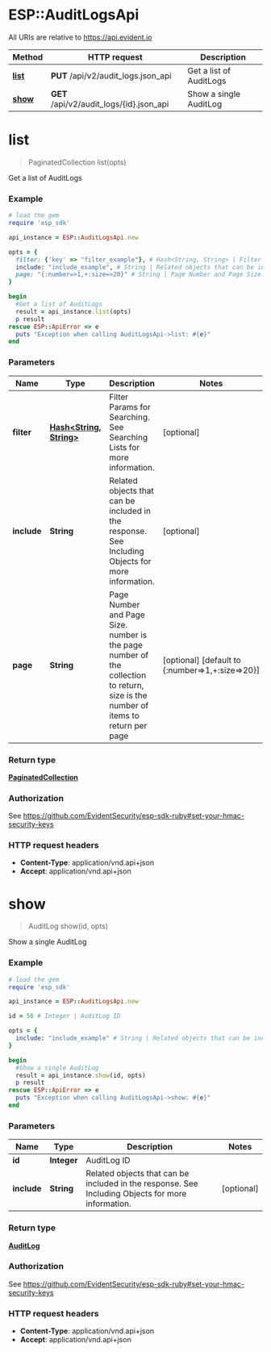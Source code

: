 # ESP::AuditLogsApi

All URIs are relative to https://api.evident.io

Method | HTTP request | Description
------------- | ------------- | -------------
[**list**](AuditLogsApi.md#list) | **PUT** /api/v2/audit_logs.json_api | Get a list of AuditLogs
[**show**](AuditLogsApi.md#show) | **GET** /api/v2/audit_logs/{id}.json_api | Show a single AuditLog


# **list**
> PaginatedCollection list(opts)

Get a list of AuditLogs

### Example
```ruby
# load the gem
require 'esp_sdk'

api_instance = ESP::AuditLogsApi.new

opts = { 
  filter: {'key' => "filter_example"}, # Hash<String, String> | Filter Params for Searching.  See Searching Lists for more information.
  include: "include_example", # String | Related objects that can be included in the response.  See Including Objects for more information.
  page: "{:number=>1,+:size=>20}" # String | Page Number and Page Size.  number is the page number of the collection to return, size is the number of items to return per page
}

begin
  #Get a list of AuditLogs
  result = api_instance.list(opts)
  p result
rescue ESP::ApiError => e
  puts "Exception when calling AuditLogsApi->list: #{e}"
end
```

### Parameters

Name | Type | Description  | Notes
------------- | ------------- | ------------- | -------------
 **filter** | [**Hash&lt;String, String&gt;**](String.md)| Filter Params for Searching.  See Searching Lists for more information. | [optional] 
 **include** | **String**| Related objects that can be included in the response.  See Including Objects for more information. | [optional] 
 **page** | **String**| Page Number and Page Size.  number is the page number of the collection to return, size is the number of items to return per page | [optional] [default to {:number&#x3D;&gt;1,+:size&#x3D;&gt;20}]

### Return type

[**PaginatedCollection**](PaginatedCollection.md)

### Authorization

See https://github.com/EvidentSecurity/esp-sdk-ruby#set-your-hmac-security-keys

### HTTP request headers

 - **Content-Type**: application/vnd.api+json
 - **Accept**: application/vnd.api+json



# **show**
> AuditLog show(id, opts)

Show a single AuditLog

### Example
```ruby
# load the gem
require 'esp_sdk'

api_instance = ESP::AuditLogsApi.new

id = 56 # Integer | AuditLog ID

opts = { 
  include: "include_example" # String | Related objects that can be included in the response.  See Including Objects for more information.
}

begin
  #Show a single AuditLog
  result = api_instance.show(id, opts)
  p result
rescue ESP::ApiError => e
  puts "Exception when calling AuditLogsApi->show: #{e}"
end
```

### Parameters

Name | Type | Description  | Notes
------------- | ------------- | ------------- | -------------
 **id** | **Integer**| AuditLog ID | 
 **include** | **String**| Related objects that can be included in the response.  See Including Objects for more information. | [optional] 

### Return type

[**AuditLog**](AuditLog.md)

### Authorization

See https://github.com/EvidentSecurity/esp-sdk-ruby#set-your-hmac-security-keys

### HTTP request headers

 - **Content-Type**: application/vnd.api+json
 - **Accept**: application/vnd.api+json



